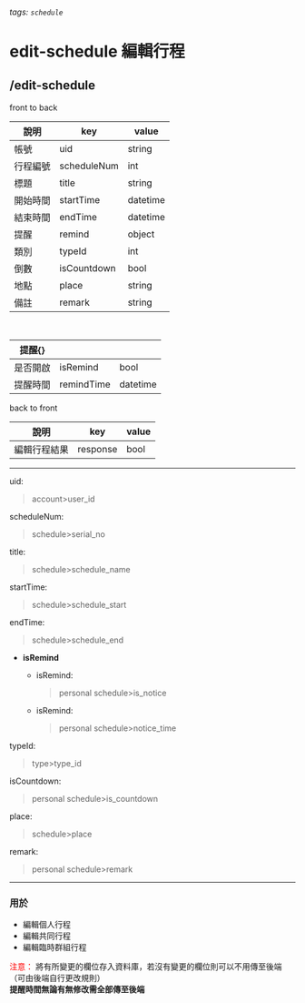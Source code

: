 ###### tags: `schedule`
# edit-schedule 編輯行程
## /edit-schedule
front to back

| 說明     | key         | value    |
| -------- | ----------- | -------- |
| 帳號     | uid         | string   |
| 行程編號 | scheduleNum | int      |
| 標題     | title       | string   |
| 開始時間 | startTime   | datetime |
| 結束時間 | endTime     | datetime |
| 提醒     | remind    | object   |
| 類別     | typeId      | int      |
| 倒數     | isCountdown | bool     |
| 地點     | place       | string   |
| 備註     | remark      | string   |

&nbsp;

| 提醒{}   |            |          |
| -------- | ---------- | -------- |
| 是否開啟 | isRemind   | bool     |
| 提醒時間 | remindTime | datetime |

back to front

| 說明         | key      | value |
| ------------ | -------- | ----- |
| 編輯行程結果 | response | bool  |

---
uid:
 >account>user_id

scheduleNum:
 >schedule>serial_no

title:
 >schedule>schedule_name

startTime:
 >schedule>schedule_start

endTime:
 >schedule>schedule_end  

* **isRemind**  
	* isRemind:
	 	>personal schedule>is_notice
 
	* isRemind:
	 	>personal schedule>notice_time

typeId:
 >type>type_id  

isCountdown:
 >personal schedule>is_countdown

place:
 >schedule>place

remark:
 >personal schedule>remark
---
### 用於
* 編輯個人行程
* 編輯共同行程
* 編輯臨時群組行程  

<font color=red>注意：</font>
將有所變更的欄位存入資料庫，若沒有變更的欄位則可以不用傳至後端（可由後端自行更改規則）  
**提醒時間無論有無修改需全部傳至後端**